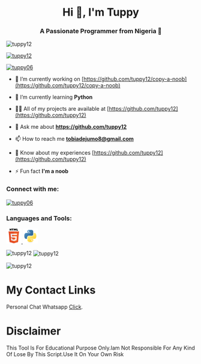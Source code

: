 <h1 align="center">Hi 👋, I'm Tuppy</h1>
<h3 align="center">A Passionate Programmer from Nigeria 🥺</h3>

<p align="left"> <img src="https://komarev.com/ghpvc/?username=tuppy12&label=Profile%20views&color=0e75b6&style=flat" alt="tuppy12" /> </p>

<p align="left"> <a href="https://github.com/ryo-ma/github-profile-trophy"><img src="https://github-profile-trophy.vercel.app/?username=tuppy12" alt="tuppy12" /></a> </p>

<p align="left"> <a href="https://twitter.com/tuppy06" target="blank"><img src="https://img.shields.io/twitter/follow/tuppy06?logo=twitter&style=for-the-badge" alt="tuppy06" /></a> </p>

- 🔭 I’m currently working on [https://github.com/tuppy12/copy-a-noob](https://github.com/tuppy12/copy-a-noob)

- 🌱 I’m currently learning **Python**

- 👨‍💻 All of my projects are available at [https://github.com/tuppy12](https://github.com/tuppy12)

- 💬 Ask me about **https://github.com/tuppy12**

- 📫 How to reach me **tobiadejumo8@gmail.com**

- 📄 Know about my experiences [https://github.com/tuppy12](https://github.com/tuppy12)

- ⚡ Fun fact **I'm a noob**

<h3 align="left">Connect with me:</h3>
<p align="left">
<a href="https://twitter.com/tuppy06" target="blank"><img align="center" src="https://raw.githubusercontent.com/rahuldkjain/github-profile-readme-generator/master/src/images/icons/Social/twitter.svg" alt="tuppy06" height="30" width="40" /></a>
</p>

<h3 align="left">Languages and Tools:</h3>
<p align="left"> <a href="https://www.w3.org/html/" target="_blank" rel="noreferrer"> <img src="https://raw.githubusercontent.com/devicons/devicon/master/icons/html5/html5-original-wordmark.svg" alt="html5" width="40" height="40"/> </a> <a href="https://www.python.org" target="_blank" rel="noreferrer"> <img src="https://raw.githubusercontent.com/devicons/devicon/master/icons/python/python-original.svg" alt="python" width="40" height="40"/> </a> </p>

<p><img align="left" src="https://github-readme-stats.vercel.app/api/top-langs?username=tuppy12&show_icons=true&locale=en&layout=compact" alt="tuppy12" /></p>

<p>&nbsp;<img align="center" src="https://github-readme-stats.vercel.app/api?username=tuppy12&show_icons=true&locale=en" alt="tuppy12" /></p>

<p><img align="center" src="https://github-readme-streak-stats.herokuapp.com/?user=tuppy12&" alt="tuppy12" /></p>

<h1>My Contact Links</h1>
<p>Personal Chat Whatsapp <a href="https://wa.link/4we8vp" target="_blank">Click</a>.</p>
</ul>
<h1>Disclaimer</h1>
<p>This Tool Is For Educational Purpose Only.Iam Not Responsible For Any Kind Of Lose By This Script.Use It On Your Own Risk</p>
